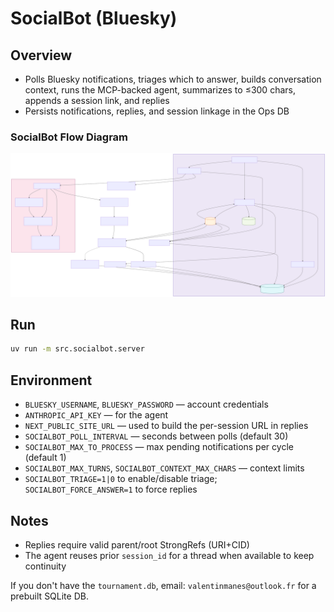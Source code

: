 # SocialBot (Bluesky)

## Overview

- Polls Bluesky notifications, triages which to answer, builds conversation context,
  runs the MCP-backed agent, summarizes to ≤300 chars, appends a session link, and replies
- Persists notifications, replies, and session linkage in the Ops DB

### SocialBot Flow Diagram

![SocialBot Flow](../../docs/socialbot_flow.svg)

## Run

```bash
uv run -m src.socialbot.server
```

## Environment

- `BLUESKY_USERNAME`, `BLUESKY_PASSWORD` — account credentials
- `ANTHROPIC_API_KEY` — for the agent
- `NEXT_PUBLIC_SITE_URL` — used to build the per-session URL in replies
- `SOCIALBOT_POLL_INTERVAL` — seconds between polls (default 30)
- `SOCIALBOT_MAX_TO_PROCESS` — max pending notifications per cycle (default 1)
- `SOCIALBOT_MAX_TURNS`, `SOCIALBOT_CONTEXT_MAX_CHARS` — context limits
- `SOCIALBOT_TRIAGE=1|0` to enable/disable triage; `SOCIALBOT_FORCE_ANSWER=1` to force replies

## Notes

- Replies require valid parent/root StrongRefs (URI+CID)
- The agent reuses prior `session_id` for a thread when available to keep continuity

If you don't have the `tournament.db`, email: `valentinmanes@outlook.fr` for a prebuilt SQLite DB.
